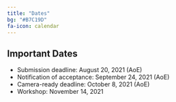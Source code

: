 ```yaml
---
title: "Dates"
bg: "#B7C19D"
fa-icon: calendar
---
```


## Important Dates 

- Submission deadline: August 20, 2021 (AoE)
- Notification of acceptance: September 24, 2021 (AoE)
- Camera-ready deadline: October 8, 2021 (AoE)
- Workshop: November 14, 2021

